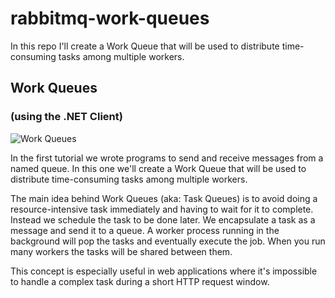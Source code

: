 # rabbitmq-work-queues
In this repo I'll create a Work Queue that will be used to distribute time-consuming tasks among multiple workers.

## Work Queues
### (using the .NET Client)
![Work Queues](https://www.rabbitmq.com/img/tutorials/python-two.png)

In the first tutorial we wrote programs to send and receive messages from a named queue. In this one we'll create a Work Queue that will be used to distribute time-consuming tasks among multiple workers.

The main idea behind Work Queues (aka: Task Queues) is to avoid doing a resource-intensive task immediately and having to wait for it to complete. Instead we schedule the task to be done later. We encapsulate a task as a message and send it to a queue. A worker process running in the background will pop the tasks and eventually execute the job. When you run many workers the tasks will be shared between them.

This concept is especially useful in web applications where it's impossible to handle a complex task during a short HTTP request window.